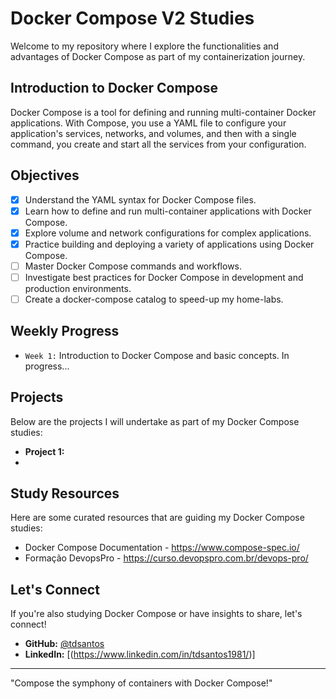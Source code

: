 # Docker Compose V2 Studies

Welcome to my repository where I explore the functionalities and advantages of Docker Compose as part of my containerization journey.

## Introduction to Docker Compose

Docker Compose is a tool for defining and running multi-container Docker applications. With Compose, you use a YAML file to configure your application's services, networks, and volumes, and then with a single command, you create and start all the services from your configuration.

## Objectives

- [X] Understand the YAML syntax for Docker Compose files.
- [X] Learn how to define and run multi-container applications with Docker Compose.
- [X] Explore volume and network configurations for complex applications.
- [X] Practice building and deploying a variety of applications using Docker Compose.
- [ ] Master Docker Compose commands and workflows.
- [ ] Investigate best practices for Docker Compose in development and production environments.
- [ ] Create a docker-compose catalog to speed-up my home-labs.

## Weekly Progress

- `Week 1:` Introduction to Docker Compose and basic concepts. In progress...

## Projects

Below are the projects I will undertake as part of my Docker Compose studies:

- **Project 1:**
- 
## Study Resources

Here are some curated resources that are guiding my Docker Compose studies:

- Docker Compose Documentation - https://www.compose-spec.io/
- Formação DevopsPro - https://curso.devopspro.com.br/devops-pro/

## Let's Connect

If you're also studying Docker Compose or have insights to share, let's connect!

- **GitHub:** [@tdsantos](https://github.com/tdsantos)
- **LinkedIn:** [(https://www.linkedin.com/in/tdsantos1981/)]

---

"Compose the symphony of containers with Docker Compose!"

